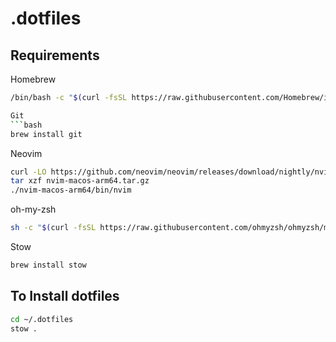 # .dotfiles

## Requirements

Homebrew
```bash
/bin/bash -c "$(curl -fsSL https://raw.githubusercontent.com/Homebrew/install/HEAD/install.sh)"```

Git
```bash
brew install git
```

Neovim
```bash
curl -LO https://github.com/neovim/neovim/releases/download/nightly/nvim-macos-arm64.tar.gz
tar xzf nvim-macos-arm64.tar.gz
./nvim-macos-arm64/bin/nvim
```

oh-my-zsh
```bash
sh -c "$(curl -fsSL https://raw.githubusercontent.com/ohmyzsh/ohmyzsh/master/tools/install.sh)"

```

Stow
```bash
brew install stow
```



## To Install dotfiles

```bash
cd ~/.dotfiles
stow .
```


